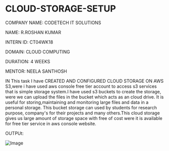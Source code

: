 # CLOUD-STORAGE-SETUP

COMPANY NAME: CODETECH IT SOLUTIONS

NAME: R.ROSHAN KUMAR

INTERN ID: CT04WK18

DOMAIN: CLOUD COMPUTING

DURATION: 4 WEEKS

MENTOR: NEELA SANTHOSH

IN This task I have CREATED AND CONFIGURED CLOUD STORAGE ON AWS S3,were i have used aws console free tier account to access s3 services that is simple storage system.I have used s3 buckets to create the storage, were we can upload the files in the bucket which acts as an cloud drive. It is useful for storing,maintaining and monitoring large files and data in a personal storage. This bucket storage can used by students for research purpose, company's for their projects and many others.This cloud storage gives us large amount of storage space with free of cost were it is available for free tier service in aws console website.

OUTPUt:

![Image](https://github.com/user-attachments/assets/40c25787-340f-4e63-8d63-dbfdb6c4fbbc)


